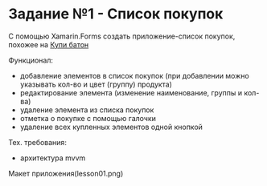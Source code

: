 # Задание №1 - Список покупок

С помощью Xamarin.Forms создать приложение-список покупок, похожее на [Купи батон](https://play.google.com/store/apps/details?id=com.buymeapie.bmap)

Функционал:
- добавление элементов в список покупок (при добавлении можно указывать кол-во и цвет (группу) продукта)
- редактирование элемента (изменение наименование, группы и кол-ва)
- удаление элемента из списка покупок
- отметка о покупке с помощью галочки
- удаление всех купленных элементов одной кнопкой

Тех. требования:
- архитектура mvvm

Макет приложения(lesson01.png)
